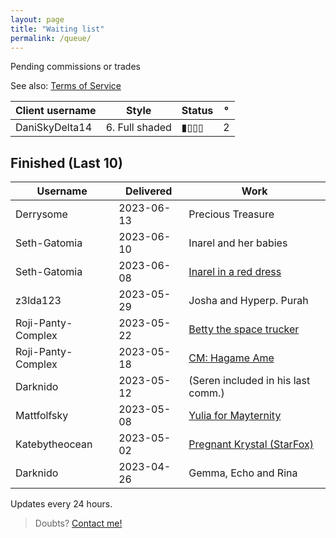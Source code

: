 ```yaml
---
layout: page
title: "Waiting list"
permalink: /queue/
---
```

<!--▮▮▮▮▯▯▯▯-->


Pending commissions or trades

See also: [Terms  of Service](/tos)  

| **Client username** | **Style** | **Status** | ° |
| --- | --- | --- | --- |
| DaniSkyDelta14 | 6. Full shaded | ▮▯▯▯ | 2 |

## Finished (Last 10)

| **Username** | **Delivered** | **Work** |
| --- | --- | --- |
| Derrysome | 2023-06-13 | Precious Treasure |
| Seth-Gatomia | 2023-06-10 | Inarel and her babies |
| Seth-Gatomia | 2023-06-08 | [Inarel in a red dress](https://twitter.com/TeiJuanArt/status/1667173182485286914) |
| z3lda123 | 2023-05-29 | Josha and Hyperp. Purah |
| Roji-Panty-Complex | 2023-05-22 | [Betty the space trucker](https://www.furaffinity.net/view/52257931/) |
| Roji-Panty-Complex | 2023-05-18 | [CM: Hagame Ame](https://www.furaffinity.net/view/52199202/) |
| Darknido | 2023-05-12 | \(Seren included in his last comm.\) |
| Mattfolfsky | 2023-05-08 | [Yulia for Mayternity](https://www.furaffinity.net/view/52081702/) |
| Katebytheocean | 2023-05-02 | [Pregnant Krystal \(StarFox\)](https://twitter.com/AKate155/status/1653542378043523072) |
| Darknido | 2023-04-26 | Gemma, Echo and Rina |

Updates every 24 hours.  
> Doubts? [Contact me!](/contact)
